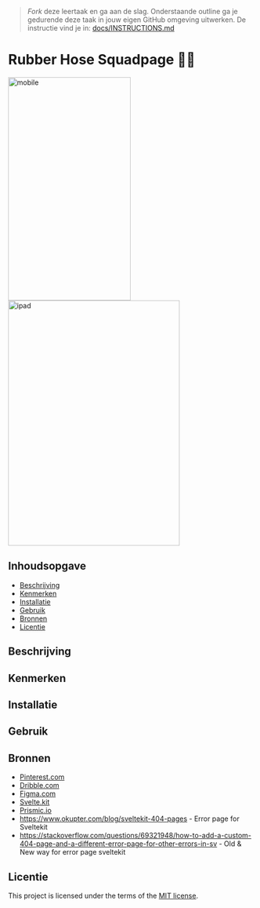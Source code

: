 > _Fork_ deze leertaak en ga aan de slag. Onderstaande outline ga je gedurende deze taak in jouw eigen GitHub omgeving uitwerken. De instructie vind je in: [docs/INSTRUCTIONS.md](docs/INSTRUCTIONS.md)

# Rubber Hose Squadpage 💭👀
<!-- Geef je project een titel en schrijf in één zin wat het is -->

 <img src="https://github.com/Tolga1999/your-tribe-for-life-squad-page/assets/112861555/27b61a64-db02-4741-9c2e-74b4d3109f0f" alt="mobile" width="250" height="455">
 <img src="https://github.com/Tolga1999/your-tribe-for-life-squad-page/assets/112861555/a9712103-f26e-4aa2-9ad7-e29441c96f49" alt="ipad" width="350" height="500">

## Inhoudsopgave

  * [Beschrijving](#beschrijving)
  * [Kenmerken](#kenmerken)
  * [Installatie](#installatie)
  * [Gebruik](#gebruik)
  * [Bronnen](#bronnen)
  * [Licentie](#licentie)

## Beschrijving
<!-- In de Beschrijving staat hoe je project er uit ziet, hoe het werkt en wat je er mee kan. -->
<!-- Voeg een mooie poster visual toe 📸 -->
<!-- Voeg een link toe naar Github Pages 🌐-->

## Kenmerken
<!-- Bij Kenmerken staat welke technieken zijn gebruikt en hoe. Wat is de HTML structuur? Wat zijn de belangrijkste dingen in CSS? Wat is er met Javascript gedaan en hoe? Misschien heb je een framwork of library gebruikt? -->

## Installatie

## Gebruik

## Bronnen
* [Pinterest.com](https://nl.pinterest.com/)
* [Dribble.com](https://dribbble.com/Marwahxx/collections/6784025-Rubber-Hose)
* [Figma.com](https://www.figma.com/file/lAsWm7xVXpMeN2DcTUPozN/Untitled?type=design&node-id=0-1&mode=design&t=7nFhMFQcl127rr3a-0)
* [Svelte.kit](https://kit.svelte.dev/)
* [Prismic.io](https://prismic.io/docs)
* https://www.okupter.com/blog/sveltekit-404-pages - Error page for Sveltekit
* https://stackoverflow.com/questions/69321948/how-to-add-a-custom-404-page-and-a-different-error-page-for-other-errors-in-sv - Old & New way for error page sveltekit

## Licentie

This project is licensed under the terms of the [MIT license](./LICENSE).
